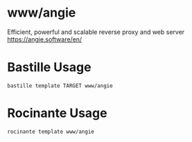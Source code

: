 # www/angie
Efficient, powerful and scalable reverse proxy and web server
https://angie.software/en/

# Bastille Usage
```shell
bastille template TARGET www/angie
```

# Rocinante Usage
```shell
rocinante template www/angie
```
